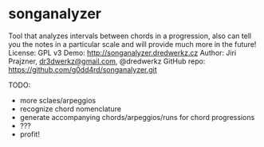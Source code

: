 # songanalyzer
Tool that analyzes intervals between chords in a progression, also can tell you the notes in a particular scale and will provide much more in the future!
License: GPL v3
Demo: http://songanalyzer.dredwerkz.cz
Author: Jiri Prajzner, dr3dwerkz@gmail.com, @dredwerkz
GitHub repo: https://github.com/g0dd4rd/songanalyzer.git

TODO:
- more sclaes/arpeggios
- recognize chord nomenclature
- generate accompanying chords/arpeggios/runs for chord progressions
- ???
- profit!



